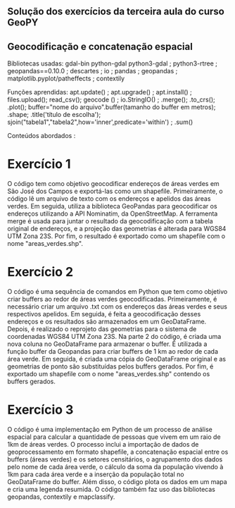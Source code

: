 ## Solução dos exercícios da terceira aula do curso GeoPY
## Geocodificação e concatenação espacial

Bibliotecas usadas:
gdal-bin python-gdal python3-gdal ; python3-rtree ; geopandas==0.10.0 ; descartes ; io ; pandas ; geopandas ; matplotlib.pyplot/patheffects ; contextily

Funções aprendidas:
apt.update() ; apt.upgrade() ; apt.install() ; files.upload(); read_csv();  geocode () ; io.StringIO() ; .merge(); .to_crs(); .plot(); buffer="nome do arquivo".buffer(tamanho do buffer em metros); .shape; .title('título de escolha'); sjoin("tabela1","tabela2",how='inner',predicate='within') ; .sum()

Conteúdos abordados :
# Exercício 1 # 
O código tem como objetivo geocodificar endereços de áreas verdes em São José dos Campos e exportá-las como um shapefile. Primeiramente, o código lê um arquivo de texto com os endereços e apelidos das áreas verdes. Em seguida, utiliza a biblioteca GeoPandas para geocodificar os endereços utilizando a API Nominatim, da OpenStreetMap. A ferramenta merge é usada para juntar o resultado da geocodificação com a tabela original de endereços, e a projeção das geometrias é alterada para WGS84 UTM Zona 23S. Por fim, o resultado é exportado como um shapefile com o nome "areas_verdes.shp".

# Exercício 2 # 
O código é uma sequência de comandos em Python que tem como objetivo criar buffers ao redor de áreas verdes geocodificadas. Primeiramente, é necessário criar um arquivo .txt com os endereços das áreas verdes e seus respectivos apelidos. Em seguida, é feita a geocodificação desses endereços e os resultados são armazenados em um GeoDataFrame. Depois, é realizado o reprojeto das geometrias para o sistema de coordenadas WGS84 UTM Zona 23S. 
Na parte 2 do código, é criada uma nova coluna no GeoDataFrame para armazenar o buffer. É utilizada a função buffer da Geopandas para criar buffers de 1 km ao redor de cada área verde. Em seguida, é criada uma cópia do GeoDataFrame original e as geometrias de ponto são substituídas pelos buffers gerados. Por fim, é exportado um shapefile com o nome "areas_verdes.shp" contendo os buffers gerados.

# Exercício 3 # 
O código é uma implementação em Python de um processo de análise espacial para calcular a quantidade de pessoas que vivem em um raio de 1km de áreas verdes. O processo inclui a importação de dados de geoprocessamento em formato shapefile, a concatenação espacial entre os buffers (áreas verdes) e os setores censitários, o agrupamento dos dados pelo nome de cada área verde, o cálculo da soma da população vivendo à 1km para cada área verde e a inserção da população total no GeoDataFrame do buffer. Além disso, o código plota os dados em um mapa e cria uma legenda resumida. O código também faz uso das bibliotecas geopandas, contextily e mapclassify.
